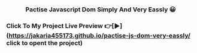 <h3 align="center">Pactise Javascript Dom Simply And Very Eassly 😀</h3>

### Click To My Project Live Preview 👉[▶](https://jakaria455173.github.io/pactise-js-dom-very-eassly/ click to opent the project)
